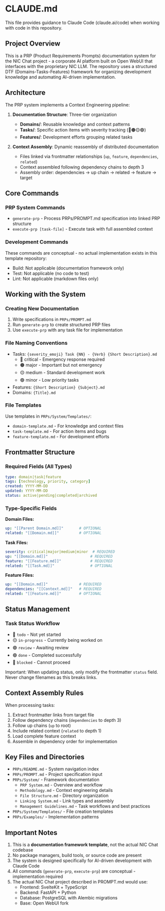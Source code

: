 # CLAUDE.md

This file provides guidance to Claude Code (claude.ai/code) when working with code in this repository.

## Project Overview

This is a PRP (Product Requirements Prompts) documentation system for the NIC Chat project - a corporate AI platform built on Open WebUI that interfaces with the proprietary NIC LLM. The repository uses a structured DTF (Domains-Tasks-Features) framework for organizing development knowledge and automating AI-driven implementation.

## Architecture

The PRP system implements a Context Engineering pipeline:

1. **Documentation Structure**: Three-tier organization
   - **Domains/**: Reusable knowledge and context patterns
   - **Tasks/**: Specific action items with severity tracking (🔴🟠🟡🟢)
   - **Features/**: Development efforts grouping related tasks

2. **Context Assembly**: Dynamic reassembly of distributed documentation
   - Files linked via frontmatter relationships (`up`, `feature`, `dependencies`, `related`)
   - Context assembled following dependency chains to depth 3
   - Assembly order: dependencies → up chain → related → feature → target

## Core Commands

### PRP System Commands
- `generate-prp` - Process PRPs/PROMPT.md specification into linked PRP structure
- `execute-prp [task-file]` - Execute task with full assembled context

### Development Commands
These commands are conceptual - no actual implementation exists in this template repository:
- Build: Not applicable (documentation framework only)
- Test: Not applicable (no code to test)
- Lint: Not applicable (markdown files only)

## Working with the System

### Creating New Documentation
1. Write specifications in `PRPs/PROMPT.md`
2. Run `generate-prp` to create structured PRP files
3. Use `execute-prp` with any task file for implementation

### File Naming Conventions
- Tasks: `{severity_emoji} Task {NN} - {Verb} {Short Description}.md`
  - 🔴 critical - Emergency response required
  - 🟠 major - Important but not emergency
  - 🟡 medium - Standard development work
  - 🟢 minor - Low priority tasks
- Features: `{Short Description} {Subject}.md`
- Domains: `{Title}.md`

### File Templates
Use templates in `PRPs/System/Templates/`:
- `domain-template.md` - For knowledge and context files
- `task-template.md` - For action items and bugs
- `feature-template.md` - For development efforts

## Frontmatter Structure

### Required Fields (All Types)
```yaml
type: domain|task|feature
tags: [technology, priority, category]
created: YYYY-MM-DD
updated: YYYY-MM-DD
status: active|pending|completed|archived
```

### Type-Specific Fields

**Domain Files:**
```yaml
up: "[[Parent Domain.md]]"       # OPTIONAL
related: "[[Domain.md]]"         # OPTIONAL
```

**Task Files:**
```yaml
severity: critical|major|medium|minor  # REQUIRED
up: "[[Domain.md]]"                   # REQUIRED
feature: "[[Feature.md]]"             # REQUIRED
related: "[[Task.md]]"                # OPTIONAL
```

**Feature Files:**
```yaml
up: "[[Domain.md]]"              # REQUIRED
dependencies: "[[Context.md]]"   # REQUIRED
related: "[[Feature.md]]"        # OPTIONAL
```

## Status Management

### Task Status Workflow
- 🔵 `todo` - Not yet started
- 🟡 `in-progress` - Currently being worked on
- 🟣 `review` - Awaiting review
- 🟢 `done` - Completed successfully
- 🔴 `blocked` - Cannot proceed

Important: When updating status, only modify the frontmatter `status` field. Never change filenames as this breaks links.

## Context Assembly Rules

When processing tasks:
1. Extract frontmatter links from target file
2. Follow dependency chains (`dependencies` to depth 3)
3. Follow up chains (`up` to root)
4. Include related context (`related` to depth 1)
5. Load complete feature context
6. Assemble in dependency order for implementation

## Key Files and Directories

- `PRPs/README.md` - System navigation index
- `PRPs/PROMPT.md` - Project specification input
- `PRPs/System/` - Framework documentation
  - `PRP System.md` - Overview and workflow
  - `Methodology.md` - Context engineering details
  - `File Structure.md` - Directory organization
  - `Linking System.md` - Link types and assembly
  - `Management Guidelines.md` - Task workflows and best practices
- `PRPs/System/Templates/` - File creation templates
- `PRPs/Examples/` - Implementation patterns

## Important Notes

1. This is a **documentation framework template**, not the actual NIC Chat codebase
2. No package managers, build tools, or source code are present
3. The system is designed specifically for AI-driven development with Claude Code
4. All commands (`generate-prp`, `execute-prp`) are conceptual - implementation required
5. The actual NIC Chat project described in PROMPT.md would use:
   - Frontend: SvelteKit + TypeScript
   - Backend: FastAPI + Python
   - Database: PostgreSQL with Alembic migrations
   - Base: Open WebUI fork